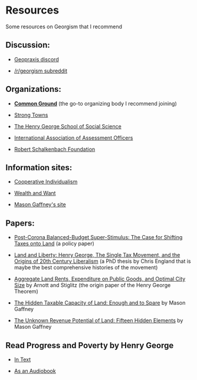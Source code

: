 # Resources

Some resources on Georgism that I recommend

## Discussion:

*   [Geopraxis discord](https://discord.com/invite/CXf5RDxfZ6)
    
*   [/r/georgism subreddit](https://reddit.com/r/georgism)
    

## Organizations:

*   **[Common Ground](https://commonground-usa.net)** (the go-to organizing body I recommend joining)
    
*   [Strong Towns](https://www.strongtowns.org/landvaluetax)
    
*   [The Henry George School of Social Science](https://www.hgsss.org)
    
*   [International Association of Assessment Officers](https://www.iaao.org)
    
*   [Robert Schalkenbach Foundation](https://schalkenbach.org)
    

## Information sites:

*   [Cooperative Individualism](https://cooperative-individualism.org)
    
*   [Wealth and Want](http://www.wealthandwant.com)
    
*   [Mason Gaffney's site](https://www.masongaffney.org)
    

## Papers:

*   [Post-Corona Balanced-Budget Super-Stimulus: The Case for Shifting Taxes onto Land](https://papers.ssrn.com/sol3/papers.cfm?abstract_id=3954888) (a policy paper)
    
*   [Land and Liberty: Henry George, The Single Tax Movement, and the Origins of 20th Century Liberalism](https://repository.library.georgetown.edu/handle/10822/1029879) (a PhD thesis by Chris England that is maybe the best comprehensive histories of the movement)
    
*   [Aggregate Land Rents, Expenditure on Public Goods, and Optimal City Size](https://doi.org/10.7916/d8086fw3) by Arnott and Stiglitz (the origin paper of the Henry George Theorem)
    
*   [The Hidden Taxable Capacity of Land: Enough and to Spare](https://economics.ucr.edu/papers/papers08/08-12old.pdf) by Mason Gaffney
    
*   [The Unknown Revenue Potential of Land: Fifteen Hidden Elements](https://www.masongaffney.org/workpapers/WP097%202004%20Unknown%20revenue%20potential%20of%20land%2015%20hidden%20elements.pdf) by Mason Gaffney

## Read Progress and Poverty by Henry George 

* [In Text](https://www.gutenberg.org/ebooks/55308)

* [As an Audiobook](https://librivox.org/progress-and-poverty-by-henry-george/)
